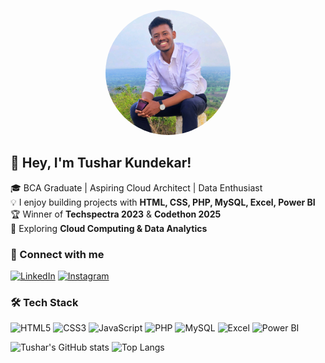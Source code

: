 <p align="center">
  <img src="https://github.com/TusharKundekar/TusharKundekar/blob/main/img.jpg" width="200" style="border-radius:50%" />
</p>




## 👋 Hey, I'm Tushar Kundekar!
🎓 BCA Graduate | Aspiring Cloud Architect | Data Enthusiast  
💡 I enjoy building projects with **HTML, CSS, PHP, MySQL, Excel, Power BI**  
🏆 Winner of **Techspectra 2023** & **Codethon 2025**  
🚀 Exploring **Cloud Computing & Data Analytics**  

### 🔗 Connect with me
[![LinkedIn](https://img.shields.io/badge/LinkedIn-blue?logo=linkedin&logoColor=white)](https://linkedin.com/in/tusharkundekar)
[![Instagram](https://img.shields.io/badge/Instagram-E4405F?logo=instagram&logoColor=white)](https://instagram.com/yourusername)

### 🛠 Tech Stack
![HTML5](https://img.shields.io/badge/HTML5-orange?logo=html5&logoColor=white)
![CSS3](https://img.shields.io/badge/CSS3-blue?logo=css3&logoColor=white)
![JavaScript](https://img.shields.io/badge/JavaScript-yellow?logo=javascript&logoColor=black)
![PHP](https://img.shields.io/badge/PHP-777BB4?logo=php&logoColor=white)
![MySQL](https://img.shields.io/badge/MySQL-4479A1?logo=mysql&logoColor=white)
![Excel](https://img.shields.io/badge/Excel-217346?logo=microsoft-excel&logoColor=white)
![Power BI](https://img.shields.io/badge/PowerBI-F2C811?logo=power-bi&logoColor=black)


![Tushar's GitHub stats](https://github-readme-stats.vercel.app/api?username=TusharKundekar&show_icons=true&theme=radical)
![Top Langs](https://github-readme-stats.vercel.app/api/top-langs/?username=TusharKundekar&layout=compact&theme=radical)

<!--
**TusharKundekar/TusharKundekar** is a ✨ _special_ ✨ repository because its `README.md` (this file) appears on your GitHub profile.

Here are some ideas to get you started:

- 🔭 I’m currently working on ...
- 🌱 I’m currently learning ...
- 👯 I’m looking to collaborate on ...
- 🤔 I’m looking for help with ...
- 💬 Ask me about ...
- 📫 How to reach me: ...
- 😄 Pronouns: ...
- ⚡ Fun fact: ...
-->
